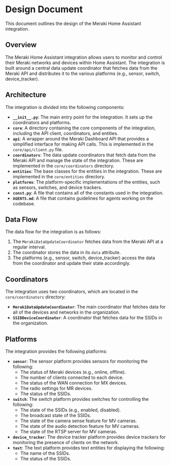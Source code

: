 # Design Document

This document outlines the design of the Meraki Home Assistant integration.

## Overview

The Meraki Home Assistant integration allows users to monitor and control their Meraki networks and devices within Home Assistant. The integration is built around a central data update coordinator that fetches data from the Meraki API and distributes it to the various platforms (e.g., sensor, switch, device_tracker).

## Architecture

The integration is divided into the following components:

*   **`__init__.py`**: The main entry point for the integration. It sets up the coordinators and platforms.
*   **`core`**: A directory containing the core components of the integration, including the API client, coordinators, and entities.
*   **`api`**: A wrapper around the Meraki Dashboard API that provides a simplified interface for making API calls. This is implemented in the `core/api/client.py` file.
*   **`coordinators`**: The data update coordinators that fetch data from the Meraki API and manage the state of the integration. These are implemented in the `core/coordinators` directory.
*   **`entities`**: The base classes for the entities in the integration. These are implemented in the `core/entities` directory.
*   **`platforms`**: The platform-specific implementations of the entities, such as sensors, switches, and device trackers.
*   **`const.py`**: A file that contains all of the constants used in the integration.
*   **`AGENTS.md`**: A file that contains guidelines for agents working on the codebase.

## Data Flow

The data flow for the integration is as follows:

1.  The `MerakiDataUpdateCoordinator` fetches data from the Meraki API at a regular interval.
2.  The coordinator stores the data in its `data` attribute.
3.  The platforms (e.g., sensor, switch, device_tracker) access the data from the coordinator and update their state accordingly.

## Coordinators

The integration uses two coordinators, which are located in the `core/coordinators` directory:

*   **`MerakiDataUpdateCoordinator`**: The main coordinator that fetches data for all of the devices and networks in the organization.
*   **`SSIDDeviceCoordinator`**: A coordinator that fetches data for the SSIDs in the organization.

## Platforms

The integration provides the following platforms:

*   **`sensor`**: The sensor platform provides sensors for monitoring the following:
    *   The status of Meraki devices (e.g., online, offline).
    *   The number of clients connected to each device.
    *   The status of the WAN connection for MX devices.
    *   The radio settings for MR devices.
    *   The status of the SSIDs.
*   **`switch`**: The switch platform provides switches for controlling the following:
    *   The state of the SSIDs (e.g., enabled, disabled).
    *   The broadcast state of the SSIDs.
    *   The state of the camera sense feature for MV cameras.
    *   The state of the audio detection feature for MV cameras.
    *   The state of the RTSP server for MV cameras.
*   **`device_tracker`**: The device tracker platform provides device trackers for monitoring the presence of clients on the network.
*   **`text`**: The text platform provides text entities for displaying the following:
    *   The name of the SSIDs.
    *   The status of the SSIDs.
